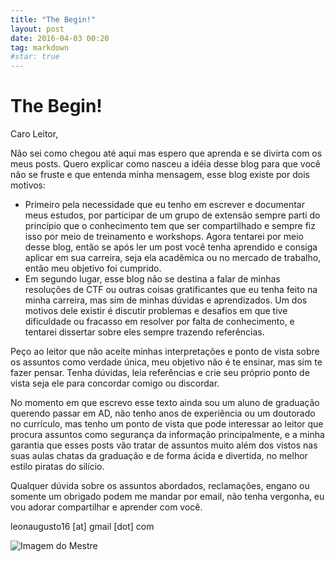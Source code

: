 ```yaml
---
title: "The Begin!"
layout: post
date: 2016-04-03 00:20
tag: markdown
#star: true
---
```


# The Begin!

Caro Leitor,

Não sei como chegou até aqui mas espero que aprenda e se divirta com os meus posts. Quero explicar como nasceu a idéia desse blog para que você não se fruste e que entenda minha mensagem, esse blog existe por dois motivos:

  * Primeiro pela necessidade que eu tenho em escrever e documentar meus estudos, por participar de um grupo de extensão sempre parti do princípio que o conhecimento tem que ser compartilhado e sempre fiz isso por meio de treinamento e workshops. Agora tentarei por meio desse blog, então se após ler um post você tenha aprendido e consiga aplicar em sua carreira, seja ela acadêmica ou no mercado de trabalho, então meu objetivo foi cumprido.
  * Em segundo lugar, esse blog não se destina a falar de minhas resoluções de CTF ou outras coisas gratificantes que eu tenha feito na minha carreira, mas sim de minhas dúvidas e aprendizados. Um dos motivos dele existir é discutir problemas e desafios em que tive dificuldade ou fracasso em resolver por falta de conhecimento, e tentarei dissertar sobre eles sempre trazendo referências.

Peço ao leitor que não aceite minhas interpretações e ponto de vista sobre os assuntos como verdade única, meu objetivo não é te ensinar, mas sim te fazer pensar. Tenha dúvidas, leia referências e crie seu próprio ponto de vista seja ele para concordar comigo ou discordar.

No momento em que escrevo esse texto ainda sou um aluno de graduação querendo passar em AD, não tenho anos de experiência ou um doutorado no currículo, mas tenho um ponto de vista que pode interessar ao leitor que procura assuntos como segurança da informação principalmente, e a minha garantia que esses posts vão tratar de assuntos muito além dos vistos nas suas aulas chatas da graduação e de forma ácida e divertida, no melhor estilo piratas do silício.

Qualquer dúvida sobre os assuntos abordados, reclamações, engano ou somente um obrigado podem me mandar por email, não tenha vergonha, eu vou adorar compartilhar e aprender com você. 

 leonaugusto16 [at] gmail [dot] com
 
![Imagem do Mestre ](https://imgnzn-a.akamaized.net/2014/2/materias/6922421082214122.png)


